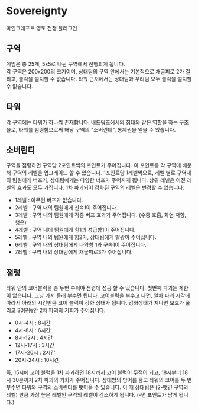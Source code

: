 # Sovereignty
마인크래프트 영토 전쟁 플러그인

## 구역
게임은 총 25개, 5x5로 나뉜 구역에서 진행되게 됩니다.<br>
각 구역은 200x200의 크기이며, 상대팀의 구역 안에서는 기본적으로 채굴피로 2가 걸리고, 블럭을 설치할 수 없습니다.
타워 근처에서는 상대팀과 우리팀 모두 블럭을 설치할 수 없습니다.

## 타워
각 구역에는 타워가 하나씩 존재합니다. 배드워즈에서의 침대와 같은 역할을 하는 구조물로, 타워를 점령함으로써 해당 구역의 "소버린티", 통제권을 얻을 수 있습니다.

## 소버린티
구역을 점령하면 구역당 2포인트씩의 포인트가 주어집니다. 이 포인트를 각 구역에 배분해 구역의 레벨을 업그레이드 할 수 있습니다. 1포인트당 1레벨씩으로, 레벨 별로 구역내의 팀원에게 버프가, 상대팀에게는 다양한 너프가 주어지게 됩니다. 상위 레벨은 이전 레벨의 효과도 모두 가집니다. 1차 파괴되어 강화된 구역의 레벨은 변경할 수 없습니다.
- 1레벨 : 아무런 버프가 없습니다.
- 2레벨 : 구역 내의 팀원에게 신속1이 주어집니다.
- 3레벨 : 구역 내의 팀원에게 각종 버프 효과가 주어집니다. (수중 호흡, 화염 저항, 행운)
- 4레벨 : 구역 내에 팀원에게 힘1과 성급함1이 주어집니다.
- 5레벨 : 구역 내의 팀원에게 힘2가, 상대팀에게 발광이 주어집니다.
- 6레벨 : 구역 내의 상대팀에게 나약함 1과 구속1이 주어집니다.
- 7레벨 : 구역 내의 상대팀에게 채굴피로3가 주어집니다.

## 점령
타워 안의 코어블럭을 총 두번 부숴야 점령에 성공 할 수 있습니다.
첫번째 파괴는 제한이 없습니다. 그냥 가서 몰래 부수면 됩니다.
코어블럭을 부수고 나면, 일차 파괴 시각에 따라서 아래의 시간만큼 코어 블럭이 강화 상태가 됩니다. 강화상태가 지나면 보호가 풀리고 30분동안 2차 파괴의 기회가 주어집니다.
- 0시-4시 : 8시간
- 4시-8시 : 6시간
- 8시-12시 : 4시간
- 12시-17시 : 3시간
- 17시-20시 : 2시간
- 20시-24시 : 10시간

즉, 15시에 코어 블럭을 1차 파괴하면 18시까지 코어 블럭이 무적이 되고, 18시부터 18시 30분까지 2차 파괴의 기회가 주어집니다. 상대방의 방어를 뚫고 타워의 코어를 두 번 부수면 타워와 구역의 소버린티를 뺏어올 수 있습니다. 이 때 상대팀은 (2-뺏긴 구역의 레벨) 만큼 가장 높은 레벨인 구역의 레벨이 감소하게 됩니다. (-면 포인트가 남게 됩니다.)
